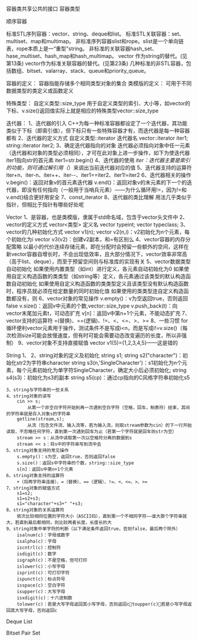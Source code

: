 容器类共享公共的接口
  容器类型
	
顺序容器

标准STL序列容器：vector、string、deque和list。
标准STL关联容器：set、multiset、map和multimap。
非标准序列容器slist和rope。slist是一个单向链表，rope本质上是一“重型”string。
非标准的关联容器hash_set、hase_multiset、hash_map和hash_multimap。
vector<char> 作为string的替代。(见第13条)
vector作为标准关联容器的替代。(见第23条)
几种标准的非STL容器，包括数组、bitset、valarray、stack、queue和priority_queue。






容器的定义：
	容器指能存储多个相同类型对象的集合
类模版的定义：
	可用于不同数据类型的类定义或函数定义

特殊类型：
	自定义类型::size_type
		用于自定义类型的索引、大小等，如vector的下标、v.size()返回值实际上就是相应的特殊类型vector::size_type


迭代器：
	1、迭代器的引入
		C++为每一种标准容器都设定了一个迭代器，其功能类似于下标（即索引值），但下标只有一些特殊容器才有，而迭代器是每一种容器都有
	2、迭代器的定义方式
		自定义类型::iterator 迭代器名
			vector<int>::iterator iter1;
			string::iterator iter2;
	3、确定迭代器指向的对象
		迭代器必须指向对象中任一元素（迭代器和对象的类型必须相同），才可在此对象上进一步操作，如下为使迭代器iter1指向str的首元素
			iter1=str.begin()
	4、迭代器的使用
		*iter：迭代器主要是索引的功能，则可通过解引用（*）来调出当前迭代器对应的值
	5、迭代器支持的运算符
		iter+n、iter-n、iter++、iter--、iter1==iter2、iter1!=iter2
	6、迭代器相关的操作
		v.begin()：返回对象v的首元素迭代器
		v.end()：返回对象v的末元素的下一个的迭代器，即没有任何指向（一般用于当哨兵元素）——为什么循环用!=，因为!=和v.end()结合更好用安全
	7、const_iterator
	8、迭代器的类比理解
		用法几乎类似于指针，但相比于指针有哪些好处呢
		


Vector
	1、是容器，也是类模版，隶属于std命名域，包含于vector头文件中
	2、vector的定义方式
		vector<类型> 定义名
			vector<int> typeint;
			vector<classname> typeclass;
	3、vector的几种初始化方式
		vector<int> v1(n);
		vector<int> v2(n,i)：v2初始化为n个元素，每个初始化为i
		vector<int> v3(v2)：创建v2副本，和=有区别么
	4、vector容器的内存分配策略
		以最小的代价连续存储元素，即在分配时会预留一些额外的空间，这样在新vector容器自增长时，不会出现低效率，且大部分情况下，vector效率非常高（高于list、deque），而至于预留空间则与标准库的实现有关
	5、vector数据类型自动初始化
		如果使用内置类型（如int）进行定义，各元素自动初始化为0
		如果使用自定义构造函数的类类型（如string等）定义，各元素通过该类型的默认构造函数自动初始化
		如果使用自定义构造函数的类类型定义且该类型没有默认构造函数时，程序员就必须在给定数量的同时初始化值
		如果使用的类类型连自定义构造函数都没有，则
	6、vector对象的常见操作
		v.empty()：v为空返回true，否则返回false
		v.size()：返回v中元素的个数,vector::size_type
		v.push_back(t)：向vector末尾加元素t，可动态扩充
		v[n]：返回v中第n+1个元素，不能动态扩充
	7、vector支持的运算符
		=(替换)、==(逻辑)、!=、<、<=、>、>=
	8、一些习惯
		for循环便利vector元素用于操作，测试条件不是写成i<n，而是写成i!=v.size()（每次检测size可能会放慢速度，但有时可能会需要动态改变遍历的长度，所以非强制）
	9、vector对象不支持直接赋值
		vector<int> v1(5)={1,2,3,4,5}——这是错的
	
String
	1、
	2、string对象的定义及初始化
		string s1;
		string s2("character")：初始化str2为字符串character
		string s3(n,'SingleCharacter')：s1初始化为n个元素，每个元素初始化为单字符SingleCharacter，确定大小后必须初始化;
		string s4(s3)：初始化为s3的副本
		string s5(cp)：通过cp指向的C风格字符串初始化s5
		
	3、string与字符串的一些关系
	4、string对象的读写
		cin >> s;
			从第一个非空白字符开始到再一次遇到空白字符（空格，回车，制表符）结束，其间的字符串就是存入对象s的字符串
		getline(stream,s);
			从流（包含文件流、输入流等，若为输入流，则取stream参数为cin）的下一行开始读取，不忽略任何字符，直到第一次遇到回车为止（若第一个字符就是回车则str为空）
		stream >> s：从流中读取第一次以空格符分离的数据到s
		stream << s：将s中的字符串写到流中去
	5、string对象支持的常见操作
		s.empty()：s为空，返回true，否则返回false
		s.size()：返回s中字符串的个数，string::size_type
		s[n]：返回s中第n+1个元素
	6、string对象支持的运算符
		+（将两字符串连接）、=（替换）、==（逻辑）、!=、<、<=、>、>=
	7、string对象的赋值方式
		s1=s2;
		s1=s2+s3;
		s1="character"+s3+" "+s3;
	8、string对象的关系运算符
		依次比较相同位置的字符大小（ASCII码），直到第一个不相同字符——谁大那个字符串就大，若直到最后都相同，则比较两者长度，长度长的大
	9、string对象中单字符的判断（以下满足条件返回true，否则false，最后两个除外）
		isalnum(c)：字母或数字
		isalpha(c)：字母
		iscntrl(c)：控制符
		isdigit(c)：数字
		isgraph(c)：不是空格，但可打印
		islower(c)：小写字母
		isprint(c)：可打印字符
		ispunct(c)：标点符号
		isspace(c)：空白字符
		isupper(c)：大写字母
		isxdigit(c)：十六进制数
		tolower(c)：若是大写字母返回其小写字母，否则返回ctoupper(c)：若是小写字母返回其大写字母，否则返回c
		
Deque
List

Bitset
Pair
Set
